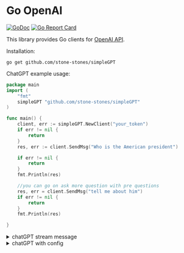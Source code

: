 # Go OpenAI
[![GoDoc](http://img.shields.io/badge/GoDoc-Reference-blue.svg)](https://godoc.org/github.com/stone-stones/simpleGPT)
[![Go Report Card](https://goreportcard.com/badge/github.com/stone-stones/simpleGPT)](https://goreportcard.com/report/github.com/stone-stones/simpleGPT)


This library provides Go clients for [OpenAI API](https://platform.openai.com/docs/guides/chat/introduction).


Installation:
```
go get github.com/stone-stones/simpleGPT
```


ChatGPT example usage:

```go
package main 
import (
	"fmt"
	simpleGPT "github.com/stone-stones/simpleGPT"
)

func main() {
	client, err := simpleGPT.NewClient("your_token")
	if err != nil {
		return
	}
	res, err := client.SendMsg("Who is the American president")

	if err != nil {
		return
	}
	fmt.Println(res)

	//you can go on ask more question with pre questions
	res, err = client.SendMsg("tell me about him")
	if err != nil {
		return
	}
	fmt.Println(res)

}

```




<details>
<summary>chatGPT stream message</summary>

```go
package main

import (
	"fmt"
	simpleGPT "github.com/stone-stones/simpleGPT"
)

func main() {
	client, err := simpleGPT.NewClient("your_token")
	if err != nil {
		return
	}
	res, err := client.SendStreamMsg("Who is the American president")

	if err != nil {
		return
	}
	fmt.Println(res)

	//you can go on ask more question with pre questions
	res, err = client.SendStreamMsg("tell me about him")
	if err != nil {
		return
	}
	fmt.Println(res)

}
```
</details>


<details>
<summary>chatGPT with config</summary>

```go
package main

import (
	"context"
	"fmt"
	simpleGPT "github.com/stone-stones/simpleGPT"
)

func main() {
	err := simpleGPT.LoadConfigFromFile("path_to_your_config", simpleGPT.GetLogger())
	if err != nil {
		fmt.Println(err)
		return
	}
	client, err := simpleGPT.NewClient()
	if err != nil {
		fmt.Println(err)
		return
	}
	client.Ctx = context.Background()

	resp, err := client.SendMsg("How to be rich")
	if err != nil {
		fmt.Println(err)
		return
	}
	fmt.Println(resp)
	resp, err = client.SendMsg("what can I do to archive that?")
	if err != nil {
		fmt.Println(err)
		return
	}
	fmt.Println(resp)
}
```
</details>


